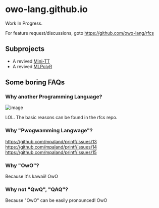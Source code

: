# owo-lang.github.io

Work In Progress.

For feature request/discussions, goto https://github.com/owo-lang/rfcs

## Subprojects

+ A revived [Mini-TT][mtt]
+ A revived [MLPolyR][mpr]

 [mtt]: https://github.com/owo-lang/Mini-TT
 [mpr]: https://github.com/owo-lang/MLPolyR

## Some boring FAQs

### Why another Programming Language?

![image](https://user-images.githubusercontent.com/16398479/48578926-0133dc00-e8e9-11e8-8081-39945e50926c.png)

LOL. The basic reasons can be found in the rfcs repo.

### Why "Pwogwamming Langwage"?

https://github.com/mpaland/printf/issues/13
https://github.com/mpaland/printf/issues/14
https://github.com/mpaland/printf/issues/15

### Why "OwO"?

Because it's kawaii! OwO

### Why not "QwQ", "QAQ"?

Because "OwO" can be easily pronounced! OwO

